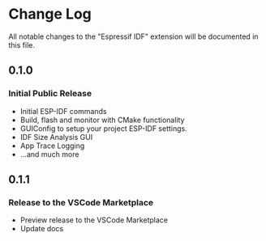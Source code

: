 # Change Log

All notable changes to the "Espressif IDF" extension will be documented in this file.

## 0.1.0

### Initial Public Release

- Initial ESP-IDF commands
- Build, flash and monitor with CMake functionality
- GUIConfig to setup your project ESP-IDF settings.
- IDF Size Analysis GUI
- App Trace Logging
- ...and much more

## 0.1.1

### Release to the VSCode Marketplace

- Preview release to the VSCode Marketplace
- Update docs
